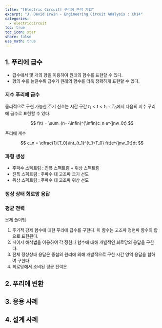 ```yaml
---
title: "[Electric Circuit] 푸리에 분석 기법"
excerpt: "J. David Irwin - Engineering Circuit Analysis : Ch14"
categories:
  - electriccircuit
toc: true
toc_icon: star
share: false
use_math: true
---
```

## 1. 푸리에 급수

- 급수에서 몇 개의 항을 이용하여 원래의 함수를 표현할 수 있다.
- 항의 수를 늘릴수록 급수가 원래의 함수를 더욱 정확하게 표현할 수 있다.

### 지수 푸리에 급수

물리적으로 구현 가능한 주기 신호는 시간 구간 $t_1 < t < t_1 + T_0$에서 다음의 지수 푸리에 급수로 표현할 수 있다.

$$
f(t) = \sum_{n=-\infin}^{\infin}c_n e^{jnw_0t}
$$

푸리에 계수

$$
c_n = \dfrac{1}{T_0}\int_{t_1}^{t_1+T_0} f(t)e^{jnw_0t}dt 
$$

### 파형 생성

- 주파수 스텍트럼 : 진폭 스펙트럼 + 위상 스펙트럼
- 진폭 스펙트럼 : 주파수 대 고조파 크기 선도
- 위상 스펙트럼 : 주파수 대 고조파 위상 선도

### 정상 상태 회로망 응답

### 평균 전력

문제 풀이법

1. 주기적 강제 함수에 대한 푸리에 급수를 구한다. 이 함수는 고조파 정현파 함수의 합으로 표현된다.
2. 페이저 해석법을 이용하여 각 정현파 함수에 대해 개별적인 회로망의 응답을 구한다.
3. 전체 정상상태 응답은 중첩의 원리에 의해 개발적으로 구한 시간 영역 응답을 합하여 구한다.
4. 회로망에서 소비된 평균 전력은

## 2. 푸리에 변환

## 3. 응용 사례

## 4. 설계 사례
